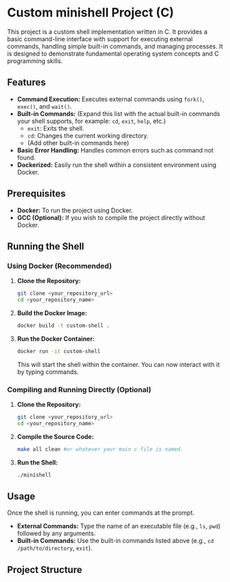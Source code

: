 # Custom minishell Project (C)

This project is a custom shell implementation written in C. It provides a basic command-line interface with support for executing external commands, handling simple built-in commands, and managing processes. It is designed to demonstrate fundamental operating system concepts and C programming skills.

## Features

* **Command Execution:** Executes external commands using `fork()`, `exec()`, and `wait()`.
* **Built-in Commands:** (Expand this list with the actual built-in commands your shell supports, for example: `cd`, `exit`, `help`, etc.)
    * `exit`: Exits the shell.
    * `cd`: Changes the current working directory.
    * (Add other built-in commands here)
* **Basic Error Handling:** Handles common errors such as command not found.
* **Dockerized:** Easily run the shell within a consistent environment using Docker.

## Prerequisites

* **Docker:** To run the project using Docker.
* **GCC (Optional):** If you wish to compile the project directly without Docker.

## Running the Shell

### Using Docker (Recommended)

1.  **Clone the Repository:**
    ```bash
    git clone <your_repository_url>
    cd <your_repository_name>
    ```
2.  **Build the Docker Image:**
    ```bash
    docker build -t custom-shell .
    ```
3.  **Run the Docker Container:**
    ```bash
    docker run -it custom-shell
    ```
    This will start the shell within the container. You can now interact with it by typing commands.

### Compiling and Running Directly (Optional)

1.  **Clone the Repository:**
    ```bash
    git clone <your_repository_url>
    cd <your_repository_name>
    ```
2.  **Compile the Source Code:**
    ```bash
    make all clean #or whatever your main c file is named.
    ```
3.  **Run the Shell:**
    ```bash
    ./minishell
    ```

## Usage

Once the shell is running, you can enter commands at the prompt.

* **External Commands:** Type the name of an executable file (e.g., `ls`, `pwd`) followed by any arguments.
* **Built-in Commands:** Use the built-in commands listed above (e.g., `cd /path/to/directory`, `exit`).

## Project Structure
